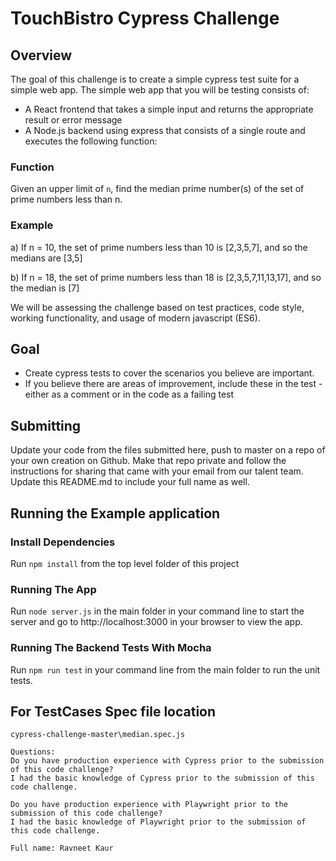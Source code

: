 # TouchBistro Cypress Challenge

## Overview

The goal of this challenge is to create a simple cypress test suite for a simple web app. The simple web app that you will be testing consists of:

  - A React frontend that takes a simple input and returns the appropriate result or error message
  - A Node.js backend using express that consists of a single route and executes the following function:

### Function

Given an upper limit of `n`, find the median prime number(s) of the set of prime numbers less than n.

### Example

a) If n = 10, the set of prime numbers less than 10 is [2,3,5,7], and so the medians are [3,5]

b) If n = 18, the set of prime numbers less than 18 is [2,3,5,7,11,13,17], and so the median is [7]

We will be assessing the challenge based on test practices, code style, working functionality, and usage of modern javascript (ES6).

## Goal

- Create cypress tests to cover the scenarios you believe are important.
- If you believe there are areas of improvement, include these in the test - either as a comment or in the code as a failing test

## Submitting
Update your code from the files submitted here, push to master on a repo of your own creation on Github. Make that repo private and follow the instructions for sharing that came with your email from our talent team. Update this README.md to include your full name as well.

## Running the Example application

### Install Dependencies
Run `npm install` from the top level folder of this project

### Running The App
Run `node server.js` in the main folder in your command line to start the server and go to http://localhost:3000 in your browser to view the app.

### Running The Backend Tests With Mocha
Run `npm run test` in your command line from the main folder to run the unit tests.

## For TestCases Spec file location
```
cypress-challenge-master\median.spec.js

Questions:
Do you have production experience with Cypress prior to the submission of this code challenge?
I had the basic knowledge of Cypress prior to the submission of this code challenge.

Do you have production experience with Playwright prior to the submission of this code challenge?
I had the basic knowledge of Playwright prior to the submission of this code challenge.

Full name: Ravneet Kaur


